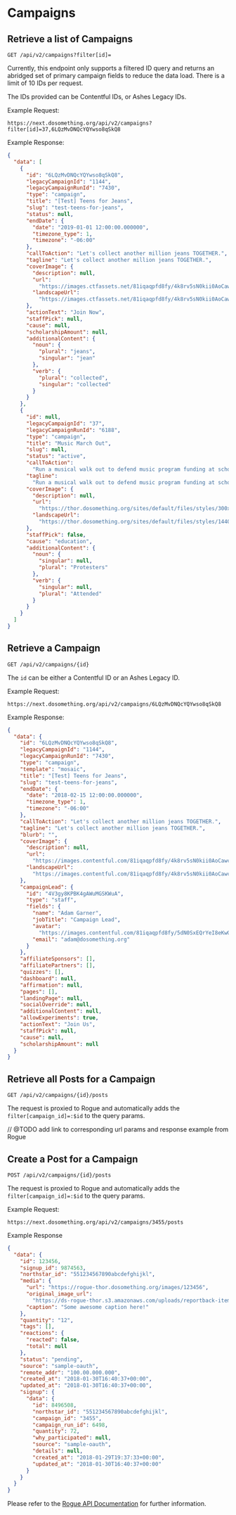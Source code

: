 # Campaigns

## Retrieve a list of Campaigns

```
GET /api/v2/campaigns?filter[id]=
```

Currently, this endpoint only supports a filtered ID query and returns an abridged set of primary campaign fields to reduce the data load.
There is a limit of 10 IDs per request.

The IDs provided can be Contentful IDs, or Ashes Legacy IDs.

Example Request:

```
https://next.dosomething.org/api/v2/campaigns?filter[id]=37,6LQzMvDNQcYQYwso8qSkQ8
```

Example Response:

```json
{
  "data": [
    {
      "id": "6LQzMvDNQcYQYwso8qSkQ8",
      "legacyCampaignId": "1144",
      "legacyCampaignRunId": "7430",
      "type": "campaign",
      "title": "[Test] Teens for Jeans",
      "slug": "test-teens-for-jeans",
      "status": null,
      "endDate": {
        "date": "2019-01-01 12:00:00.000000",
        "timezone_type": 1,
        "timezone": "-06:00"
      },
      "callToAction": "Let's collect another million jeans TOGETHER.",
      "tagline": "Let's collect another million jeans TOGETHER.",
      "coverImage": {
        "description": null,
        "url":
          "https://images.ctfassets.net/81iqaqpfd8fy/4k8rv5sN0kii0AoCawc6UQ/c22c3c132d1bb43055b6bafc248fcea5/vn7gpbosm9rx.jpg",
        "landscapeUrl":
          "https://images.ctfassets.net/81iqaqpfd8fy/4k8rv5sN0kii0AoCawc6UQ/c22c3c132d1bb43055b6bafc248fcea5/vn7gpbosm9rx.jpg?w=1440&h=620&fm=jpg&fit=fill"
      },
      "actionText": "Join Now",
      "staffPick": null,
      "cause": null,
      "scholarshipAmount": null,
      "additionalContent": {
        "noun": {
          "plural": "jeans",
          "singular": "jean"
        },
        "verb": {
          "plural": "collected",
          "singular": "collected"
        }
      }
    },
    {
      "id": null,
      "legacyCampaignId": "37",
      "legacyCampaignRunId": "6188",
      "type": "campaign",
      "title": "Music March Out",
      "slug": null,
      "status": "active",
      "callToAction":
        "Run a musical walk out to defend music program funding at school.",
      "tagline":
        "Run a musical walk out to defend music program funding at school.",
      "coverImage": {
        "description": null,
        "url":
          "https://thor.dosomething.org/sites/default/files/styles/300x300/public/images/Music%20March%20Out%20square.jpg?itok=luE_GV4M",
        "landscapeUrl":
          "https://thor.dosomething.org/sites/default/files/styles/1440x810/public/images/Music%20March%20Out%20landscape.jpg?itok=EzoA7Zvn"
      },
      "staffPick": false,
      "cause": "education",
      "additionalContent": {
        "noun": {
          "singular": null,
          "plural": "Protesters"
        },
        "verb": {
          "singular": null,
          "plural": "Attended"
        }
      }
    }
  ]
}
```

## Retrieve a Campaign

```
GET /api/v2/campaigns/{id}
```

The `id` can be either a Contentful ID or an Ashes Legacy ID.

Example Request:

```
https://next.dosomething.org/api/v2/campaigns/6LQzMvDNQcYQYwso8qSkQ8
```

Example Response:

```json
{
  "data": {
    "id": "6LQzMvDNQcYQYwso8qSkQ8",
    "legacyCampaignId": "1144",
    "legacyCampaignRunId": "7430",
    "type": "campaign",
    "template": "mosaic",
    "title": "[Test] Teens for Jeans",
    "slug": "test-teens-for-jeans",
    "endDate": {
      "date": "2018-02-15 12:00:00.000000",
      "timezone_type": 1,
      "timezone": "-06:00"
    },
    "callToAction": "Let's collect another million jeans TOGETHER.",
    "tagline": "Let's collect another million jeans TOGETHER.",
    "blurb": "",
    "coverImage": {
      "description": null,
      "url":
        "https://images.contentful.com/81iqaqpfd8fy/4k8rv5sN0kii0AoCawc6UQ/c22c3c132d1bb43055b6bafc248fcea5/vn7gpbosm9rx.jpg",
      "landscapeUrl":
        "https://images.contentful.com/81iqaqpfd8fy/4k8rv5sN0kii0AoCawc6UQ/c22c3c132d1bb43055b6bafc248fcea5/vn7gpbosm9rx.jpg?w=1440&h=620&fm=jpg&fit=fill"
    },
    "campaignLead": {
      "id": "4V3gy8KPBK4gAWuMGSKWuA",
      "type": "staff",
      "fields": {
        "name": "Adam Garner",
        "jobTitle": "Campaign Lead",
        "avatar":
          "https://images.contentful.com/81iqaqpfd8fy/5dN0SxEQrYeI8eKwOAOwia/179e972eae699c6377faa74d611a50a2/Adam_Garner_Headshot.png?w=600&h=600&fm=jpg&fit=fill",
        "email": "adam@dosomething.org"
      }
    },
    "affiliateSponsors": [],
    "affiliatePartners": [],
    "quizzes": [],
    "dashboard": null,
    "affirmation": null,
    "pages": [],
    "landingPage": null,
    "socialOverride": null,
    "additionalContent": null,
    "allowExperiments": true,
    "actionText": "Join Us",
    "staffPick": null,
    "cause": null,
    "scholarshipAmount": null
  }
}
```

## Retrieve all Posts for a Campaign

```
GET /api/v2/campaigns/{id}/posts
```

The request is proxied to Rogue and automatically adds the `filter[campaign_id]=:$id` to the query params.

// @TODO add link to corresponding url params and response example from Rogue

## Create a Post for a Campaign

```
POST /api/v2/campaigns/{id}/posts
```

The request is proxied to Rogue and automatically adds the `filter[campaign_id]=:$id` to the query params.

Example Request:

```
https://next.dosomething.org/api/v2/campaigns/3455/posts
```

Example Response

```json
{
  "data": {
    "id": 123456,
    "signup_id": 9874563,
    "northstar_id": "551234567890abcdefghijkl",
    "media": {
      "url": "https://rogue-thor.dosomething.org/images/123456",
      "original_image_url":
        "https://ds-rogue-thor.s3.amazonaws.com/uploads/reportback-items/8496508-superlongstringidhere-1234567890.jpeg?time=1517330438",
      "caption": "Some awesome caption here!"
    },
    "quantity": "12",
    "tags": [],
    "reactions": {
      "reacted": false,
      "total": null
    },
    "status": "pending",
    "source": "sample-oauth",
    "remote_addr": "100.00.000.000",
    "created_at": "2018-01-30T16:40:37+00:00",
    "updated_at": "2018-01-30T16:40:37+00:00",
    "signup": {
      "data": {
        "id": 8496508,
        "northstar_id": "551234567890abcdefghijkl",
        "campaign_id": "3455",
        "campaign_run_id": 6498,
        "quantity": 72,
        "why_participated": null,
        "source": "sample-oauth",
        "details": null,
        "created_at": "2018-01-29T19:37:33+00:00",
        "updated_at": "2018-01-30T16:40:37+00:00"
      }
    }
  }
}
```

Please refer to the [Rogue API Documentation](https://github.com/DoSomething/rogue/blob/master/documentation/endpoints/v3/posts.md#create-a-post) for further information.
